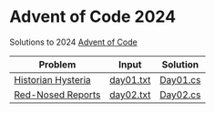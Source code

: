 # Advent of Code 2024

Solutions to 2024 [Advent of Code](https://adventofcode.com)

| Problem                                                   | Input                                | Solution                       |
|-----------------------------------------------------------|--------------------------------------|--------------------------------|
| [Historian Hysteria](https://adventofcode.com/2024/day/1) | [day01.txt](input/samples/day01.txt) | [Day01.cs](Solutions/Day01.cs) |
| [Red-Nosed Reports](https://adventofcode.com/2024/day/2)  | [day02.txt](input/samples/day02.txt) | [Day02.cs](Solutions/Day02.cs) |